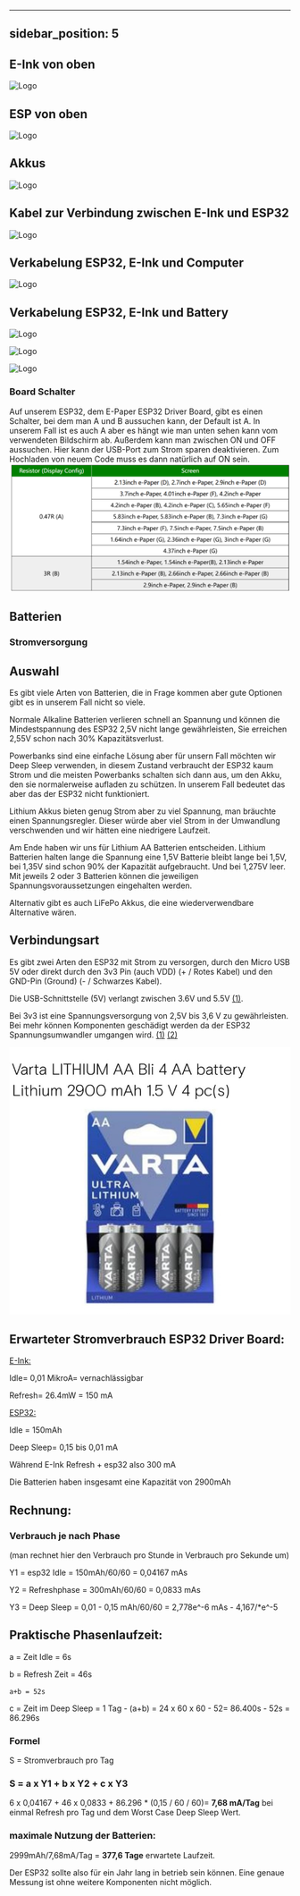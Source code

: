 
---
sidebar_position: 5
---

## E-Ink von oben 

![Logo](/img/eink_top.jpg)

## ESP von oben

![Logo](/img/esp_top.jpg)

## Akkus

![Logo](/img/akkus.jpg)

## Kabel zur Verbindung zwischen E-Ink und ESP32

![Logo](/img/esp_eink_cable.jpg)

## Verkabelung ESP32, E-Ink und Computer

![Logo](/img/esp_eink_laptop.jpg)


## Verkabelung ESP32, E-Ink und Battery

![Logo](/img/esp_eink_battery.jpg)

![Logo](/img/esp_pins.jpg)

![Logo](/img/esp_eink_pins.jpg)

### Board Schalter
Auf unserem ESP32, dem E-Paper ESP32 Driver Board, gibt es einen Schalter, bei dem man A und B aussuchen kann, der Default ist A. In unserem Fall ist es auch A aber es hängt wie man unten sehen kann vom verwendeten Bildschirm ab. Außerdem kann man zwischen ON und OFF aussuchen. Hier kann der USB-Port zum Strom sparen deaktivieren. Zum Hochladen von neuem Code muss es dann natürlich auf ON sein. 
![A/B Modus](./absetting.png) 


## Batterien
### Stromversorgung 

## Auswahl 

Es gibt viele Arten von Batterien, die in Frage kommen aber gute Optionen gibt es in unserem Fall nicht so viele.  

Normale Alkaline Batterien verlieren schnell an Spannung und können die Mindestspannung des ESP32 2,5V nicht lange gewährleisten, Sie erreichen 2,55V schon nach 30% Kapazitätsverlust. 

Powerbanks sind eine einfache Lösung aber für unsern Fall möchten wir Deep Sleep verwenden, in diesem Zustand verbraucht der ESP32 kaum Strom und die meisten Powerbanks schalten sich dann aus, um den Akku, den sie normalerweise aufladen zu schützen. In unserem Fall bedeutet das aber das der ESP32 nicht funktioniert. 

Lithium Akkus bieten genug Strom aber zu viel Spannung, man bräuchte einen Spannungsregler. Dieser würde aber viel Strom in der Umwandlung verschwenden und wir hätten eine niedrigere Laufzeit.  

Am Ende haben wir uns für Lithium AA Batterien entscheiden. Lithium Batterien halten lange die Spannung eine 1,5V Batterie bleibt lange bei 1,5V, bei 1,35V sind schon 90% der Kapazität aufgebraucht. Und bei 1,275V leer. Mit jeweils 2 oder 3 Batterien können die jeweiligen Spannungsvoraussetzungen eingehalten werden. 

Alternativ gibt es auch LiFePo Akkus, die eine wiederverwendbare Alternative wären. 

 

## Verbindungsart 

Es gibt zwei Arten den ESP32 mit Strom zu versorgen, durch den Micro USB 5V oder direkt durch den 3v3 Pin (auch VDD) (+ / Rotes Kabel) und den GND-Pin (Ground) (- / Schwarzes Kabel). 

Die USB-Schnittstelle (5V) verlangt zwischen 3.6V und 5.5V [(1)](https://www.waveshare.com/wiki/E-Paper_ESP32_Driver_Board). 

Bei 3v3 ist eine Spannungsversorgung von 2,5V bis 3,6 V zu gewährleisten. Bei mehr können Komponenten geschädigt werden da der ESP32 Spannungsumwandler umgangen wird. [(1)](https://www.radioshuttle.de/media/tech-infos/esp32-mit-batteriebetrieb/) [(2)](https://diyi0t.com/best-battery-for-esp32/) 


![Batterien](./batterien.jpg) 

## Erwarteter Stromverbrauch ESP32 Driver Board: 

[E-Ink:](https://www.waveshare.com/wiki/5.83inch_e-Paper_HAT_(B)_Manual#Overview) 

Idle= 0,01 MikroA= vernachlässigbar 

Refresh= 26.4mW = 150 mA 

 

[ESP32:](https://www.waveshare.com/wiki/E-Paper_ESP32_Driver_Board) 

Idle = 150mAh 

Deep Sleep= 0,15 bis 0,01 mA 

 

Während E-Ink Refresh + esp32 also 300 mA 

Die Batterien haben insgesamt eine Kapazität von 2900mAh 

 

## Rechnung: 

### Verbrauch je nach Phase 
(man rechnet hier den Verbrauch pro Stunde in Verbrauch pro Sekunde um)

Y1 = esp32 Idle = 150mAh/60/60 = 0,04167 mAs 

Y2 = Refreshphase = 300mAh/60/60 = 0,0833 mAs 

Y3 = Deep Sleep = 0,01 - 0,15 mAh/60/60 = 2,778e^-6 mAs - 4,167/*e^-5 

## Praktische Phasenlaufzeit: 

a = Zeit Idle = 6s 

b = Refresh Zeit = 46s 

    a+b = 52s

c = Zeit im Deep Sleep = 1 Tag - (a+b) = 24 x 60 x 60 - 52= 86.400s - 52s = 86.296s 
 

### Formel  

S = Stromverbrauch pro Tag 

### S = a x Y1 + b x Y2 + c x Y3 

6 x 0,04167 + 46 x 0,0833 +  86.296 * (0,15 / 60 / 60)=  **7,68 mA/Tag** bei einmal Refresh pro Tag und dem Worst Case Deep Sleep Wert. 


### maximale Nutzung der Batterien: 

2999mAh/7,68mA/Tag 
= **377,6 Tage** erwartete Laufzeit. 

Der ESP32 sollte also für ein Jahr lang in betrieb sein können.
Eine genaue Messung ist ohne weitere Komponenten nicht möglich.
